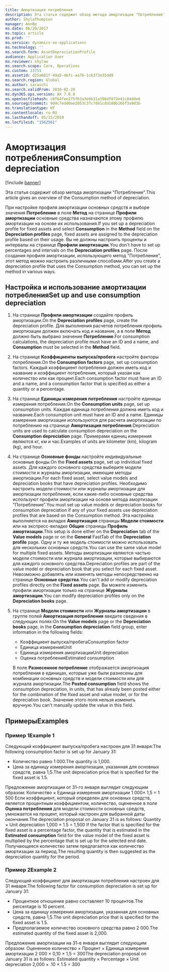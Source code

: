 ```yaml
---
title: Амортизация потребления
description: Эта статья содержит обзор метода амортизации "Потребление".
author: ShylaThompson
manager: AnnBe
ms.date: 06/20/2017
ms.topic: article
ms.prod: ''
ms.service: dynamics-ax-applications
ms.technology: ''
ms.search.form: AssetDepreciationProfile
audience: Application User
ms.reviewer: shylaw
ms.search.scope: Core, Operations
ms.custom: 13751
ms.assetid: d25a681f-49a5-4bfc-aa76-1c6373e35dd8
ms.search.region: Global
ms.author: saraschi
ms.search.validFrom: 2016-02-28
ms.dyn365.ops.version: AX 7.0.0
ms.openlocfilehash: c0f64fee275f63a3e6b31a196df872e41c84dde6
ms.sourcegitcommit: 9d4c7edd0ae2053c37c7d81cdd180b16bf3a9d3b
ms.translationtype: HT
ms.contentlocale: ru-RU
ms.lasthandoff: 05/15/2019
ms.locfileid: "1562561"
---
```

# <a name="consumption-depreciation"></a><span data-ttu-id="6aec3-103">Амортизация потребления</span><span class="sxs-lookup"><span data-stu-id="6aec3-103">Consumption depreciation</span></span>

[!include [banner](../includes/banner.md)]

<span data-ttu-id="6aec3-104">Эта статья содержит обзор метода амортизации "Потребление".</span><span class="sxs-lookup"><span data-stu-id="6aec3-104">This article gives an overview of the Consumption method of depreciation.</span></span>

<span data-ttu-id="6aec3-105">При настройке профиля амортизации основных средств и выборе значения **Потребление** в поле **Метод** на странице **Профили амортизации** основные средства назначаются этому профилю амортизации на основе их использования.</span><span class="sxs-lookup"><span data-stu-id="6aec3-105">If you set up a depreciation profile for fixed assets and select **Consumption** in the **Method** field on the **Depreciation profiles** page, fixed assets are assigned to the depreciation profile based on their usage.</span></span> <span data-ttu-id="6aec3-106">Вы не должны настроить проценты и интервалы на странице **Профили амортизации**.</span><span class="sxs-lookup"><span data-stu-id="6aec3-106">You don't have to set up percentages and intervals on the **Depreciation profiles** page.</span></span> <span data-ttu-id="6aec3-107">После создания профиля амортизации, использующего метод "Потребление", этот метод можно настроить различными способами.</span><span class="sxs-lookup"><span data-stu-id="6aec3-107">After you create a depreciation profile that uses the Consumption method, you can set up the method in various ways.</span></span>

## <a name="set-up-and-use-consumption-depreciation"></a><span data-ttu-id="6aec3-108">Настройка и использование амортизации потребления</span><span class="sxs-lookup"><span data-stu-id="6aec3-108">Set up and use consumption depreciation</span></span>
1.  <span data-ttu-id="6aec3-109">На странице **Профили амортизации** создайте профиль амортизации.</span><span class="sxs-lookup"><span data-stu-id="6aec3-109">On the **Depreciation profiles** page, create the depreciation profile.</span></span> <span data-ttu-id="6aec3-110">Для выполнения расчетов потребления профиль амортизации должен включать код и название, а в поле **Метод** должно быть выбрано значение **Потребление**.</span><span class="sxs-lookup"><span data-stu-id="6aec3-110">For consumption calculations, the depreciation profile must have an ID and a name, and **Consumption** must be selected in the **Method** field.</span></span>
2.  <span data-ttu-id="6aec3-111">На странице **Коэффициенты выпуска/пробега** настройте факторы потребления.</span><span class="sxs-lookup"><span data-stu-id="6aec3-111">On the **Consumption factors** page, set up consumption factors.</span></span> <span data-ttu-id="6aec3-112">Каждый коэффициент потребления должен иметь код и название и коэффициент потребления, который указан как количество или как процент.</span><span class="sxs-lookup"><span data-stu-id="6aec3-112">Each consumption factor must have an ID and a name, and a consumption factor that is specified as either a quantity or a percentage.</span></span>
3.  <span data-ttu-id="6aec3-113">На странице **Единицы измерения потребления** настройте единицы измерения потребления.</span><span class="sxs-lookup"><span data-stu-id="6aec3-113">On the **Consumption units** page, set up consumption units.</span></span> <span data-ttu-id="6aec3-114">Каждая единица потребления должна иметь код и название.</span><span class="sxs-lookup"><span data-stu-id="6aec3-114">Each consumption unit must have an ID and a name.</span></span> <span data-ttu-id="6aec3-115">Единицы измерения амортизации используются для расчета амортизации по потреблению на странице **Амортизация потребления**.</span><span class="sxs-lookup"><span data-stu-id="6aec3-115">Depreciation units are used to calculate consumption depreciation on the **Consumption depreciation** page.</span></span> <span data-ttu-id="6aec3-116">Примерами единиц измерения являются кг, км и час.</span><span class="sxs-lookup"><span data-stu-id="6aec3-116">Examples of units are kilometer (km), kilogram (kg), and hour.</span></span>
4.  <span data-ttu-id="6aec3-117">На странице **Основные фонды** настройте индивидуальные основные фонды.</span><span class="sxs-lookup"><span data-stu-id="6aec3-117">On the **Fixed assets** page, set up individual fixed assets.</span></span> <span data-ttu-id="6aec3-118">Для каждого основного средства выберите модели стоимости и журналы амортизации, имеющие методы амортизации.</span><span class="sxs-lookup"><span data-stu-id="6aec3-118">For each fixed asset, select value models and depreciation books that have depreciation profiles.</span></span> <span data-ttu-id="6aec3-119">Необходимо настроить модели стоимости или журналы амортизации для амортизации потребления, если какие-либо основные средства используют профили амортизации на основе метода амортизации "Потребление".</span><span class="sxs-lookup"><span data-stu-id="6aec3-119">You must set up value models or depreciation books for consumption depreciation if any of your fixed assets use depreciation profiles that are based on the Consumption method.</span></span> <span data-ttu-id="6aec3-120">Эта настройка выполняется на вкладке **Амортизация** страницы **Модели стоимости** или на экспресс-вкладке **Общие** страницы **Профиль амортизации**.</span><span class="sxs-lookup"><span data-stu-id="6aec3-120">This setup is done either on the **Depreciation** tab of the **Value models** page or on the **General** FastTab of the **Depreciation profile** page.</span></span> <span data-ttu-id="6aec3-121">Одну и ту же модель стоимости можно использовать для нескольких основных средств.</span><span class="sxs-lookup"><span data-stu-id="6aec3-121">You can use the same value model for multiple fixed assets.</span></span> <span data-ttu-id="6aec3-122">Методы амортизации являются частью модели стоимости или журнала амортизации, которые выбираются для каждого основного средства.</span><span class="sxs-lookup"><span data-stu-id="6aec3-122">Depreciation profiles are part of the value model or depreciation book that you select for each fixed asset.</span></span> <span data-ttu-id="6aec3-123">Невозможно добавлять или изменять методы непосредственно на странице **Основные средства**.</span><span class="sxs-lookup"><span data-stu-id="6aec3-123">You can't add or modify depreciation profiles directly on the **Fixed assets** page.</span></span> <span data-ttu-id="6aec3-124">Вы можете изменить профили амортизации только на странице **Журналы амортизации**.</span><span class="sxs-lookup"><span data-stu-id="6aec3-124">You can modify depreciation profiles only on the **Depreciation books** page.</span></span>
5.  <span data-ttu-id="6aec3-125">На странице **Модели стоимости** или **Журналы амортизации** в группе полей **Амортизация потребления** введите сведения в следующих полях:</span><span class="sxs-lookup"><span data-stu-id="6aec3-125">On the **Value models** page or the **Depreciation books** page, in the **Consumption depreciation** field group, enter information in the following fields:</span></span>
    -   <span data-ttu-id="6aec3-126">Коэффициент выпуска/пробега</span><span class="sxs-lookup"><span data-stu-id="6aec3-126">Consumption factor</span></span>
    -   <span data-ttu-id="6aec3-127">Единица измерения</span><span class="sxs-lookup"><span data-stu-id="6aec3-127">Unit</span></span>
    -   <span data-ttu-id="6aec3-128">Единица измерения амортизации</span><span class="sxs-lookup"><span data-stu-id="6aec3-128">Unit depreciation</span></span>
    -   <span data-ttu-id="6aec3-129">Оценка потребления</span><span class="sxs-lookup"><span data-stu-id="6aec3-129">Estimated consumption</span></span>

    <span data-ttu-id="6aec3-130">В поле **Разнесенное потребление** отображается амортизация потребления в единицах, которые уже были разнесены для комбинации основных средств и модели стоимости или для журнала амортизации.</span><span class="sxs-lookup"><span data-stu-id="6aec3-130">The **Posted consumption** field shows the consumption depreciation, in units, that has already been posted either for the combination of the fixed asset and value model, or for the depreciation book.</span></span> <span data-ttu-id="6aec3-131">Значение этого поля нельзя изменить вручную.</span><span class="sxs-lookup"><span data-stu-id="6aec3-131">You can't manually update the value in this field.</span></span>

## <a name="examples"></a><span data-ttu-id="6aec3-132">Примеры</span><span class="sxs-lookup"><span data-stu-id="6aec3-132">Examples</span></span>
### <a name="example-1"></a><span data-ttu-id="6aec3-133">Пример 1</span><span class="sxs-lookup"><span data-stu-id="6aec3-133">Example 1</span></span>

<span data-ttu-id="6aec3-134">Следующий коэффициент выпуска/пробега настроен для 31 января:</span><span class="sxs-lookup"><span data-stu-id="6aec3-134">The following consumption factor is set up for January 31:</span></span>

-   <span data-ttu-id="6aec3-135">Количество равно 1 000.</span><span class="sxs-lookup"><span data-stu-id="6aec3-135">The quantity is 1,000.</span></span>
-   <span data-ttu-id="6aec3-136">Цена за единицу измерения амортизации, указанная для основных средств, равна 1,5.</span><span class="sxs-lookup"><span data-stu-id="6aec3-136">The unit depreciation price that is specified for the fixed asset is 1.5.</span></span>

<span data-ttu-id="6aec3-137">Предложение амортизации от 31-го января выглядит следующим образом: Количество × Единица измерения амортизации 1 000× 1,5 = 1 500 Если коэффициент, который определен для основных средств, является процентным коэффициентом, количество, оцененное в поле **Оценка потребления** для модели стоимости основных средств, умножается на процент, который настроен для выбранной даты окончания.</span><span class="sxs-lookup"><span data-stu-id="6aec3-137">The depreciation proposal on January 31 is as follows: Quantity × Unit depreciation 1,000 × 1.5 = 1,500 If the factor that is specified for the fixed asset is a percentage factor, the quantity that is estimated in the **Estimated consumption** field for the value model of the fixed asset is multiplied by the percentage that is set up for the selected end date.</span></span> <span data-ttu-id="6aec3-138">Получающееся количество затем предлагается как количество амортизации за период.</span><span class="sxs-lookup"><span data-stu-id="6aec3-138">The resulting quantity is then suggested as the depreciation quantity for the period.</span></span>

### <a name="example-2"></a><span data-ttu-id="6aec3-139">Пример 2</span><span class="sxs-lookup"><span data-stu-id="6aec3-139">Example 2</span></span>

<span data-ttu-id="6aec3-140">Следующий коэффициент для амортизации потребления настроен для 31 января:</span><span class="sxs-lookup"><span data-stu-id="6aec3-140">The following factor for consumption depreciation is set up for January 31:</span></span>

-   <span data-ttu-id="6aec3-141">Процентное отношение равно составляет 10 процентов.</span><span class="sxs-lookup"><span data-stu-id="6aec3-141">The percentage is 10 percent.</span></span>
-   <span data-ttu-id="6aec3-142">Цена за единицу измерения амортизации, указанная для основных средств, равна 1,5.</span><span class="sxs-lookup"><span data-stu-id="6aec3-142">The unit depreciation price that is specified for the fixed asset is 1.5.</span></span>
-   <span data-ttu-id="6aec3-143">Предполагаемое количество основного средства равно 2 000.</span><span class="sxs-lookup"><span data-stu-id="6aec3-143">The estimated quantity of the fixed asset is 2,000.</span></span>

<span data-ttu-id="6aec3-144">Предложение амортизации на 31-е января выглядит следующим образом: Оцененное количество × Процент × Единица измерения амортизации 2 000 × 0,10 × 1,5 = 300</span><span class="sxs-lookup"><span data-stu-id="6aec3-144">The depreciation proposal on January 31 is as follows: Estimated quantity × Percentage × Unit depreciation 2,000 × .10 × 1.5 = 300</span></span>



